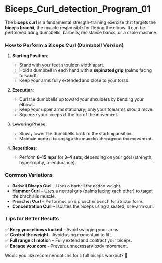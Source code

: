 # Biceps_Curl_detection_Program_01

The **biceps curl** is a fundamental strength-training exercise that targets the **biceps brachii**, the muscle responsible for flexing the elbow. It can be performed using dumbbells, barbells, resistance bands, or a cable machine.

### **How to Perform a Biceps Curl (Dumbbell Version)**
1. **Starting Position**:  
   - Stand with your feet shoulder-width apart.  
   - Hold a dumbbell in each hand with a **supinated grip** (palms facing forward).  
   - Keep your arms fully extended and close to your torso.  

2. **Execution**:  
   - Curl the dumbbells up toward your shoulders by bending your elbows.  
   - Keep your upper arms stationary; only your forearms should move.  
   - Squeeze your biceps at the top of the movement.  

3. **Lowering Phase**:  
   - Slowly lower the dumbbells back to the starting position.  
   - Maintain control to engage the muscles throughout the movement.  

4. **Repetitions**:  
   - Perform **8–15 reps** for **3–4 sets**, depending on your goal (strength, hypertrophy, or endurance).  

### **Common Variations**
- **Barbell Biceps Curl** – Uses a barbell for added weight.  
- **Hammer Curl** – Uses a neutral grip (palms facing each other) to target the brachialis muscle.  
- **Preacher Curl** – Performed on a preacher bench for stricter form.  
- **Concentration Curl** – Isolates the biceps using a seated, one-arm curl.  

### **Tips for Better Results**
✅ **Keep your elbows tucked** – Avoid swinging your arms.  
✅ **Control the weight** – Avoid using momentum to lift.  
✅ **Full range of motion** – Fully extend and contract your biceps.  
✅ **Engage your core** – Prevent unnecessary body movement.  

Would you like recommendations for a full biceps workout? 💪

